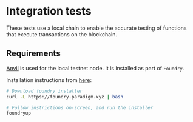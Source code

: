 # Integration tests

These tests use a local chain to enable the accurate testing of functions that execute transactions on the blockchain.

## Requirements

[Anvil](https://www.alchemy.com/dapps/foundry-anvil) is used for the local testnet node. It is installed as part of `Foundry`.

Installation instructions from [here](https://book.getfoundry.sh/getting-started/installation):

```bash
# Download foundry installer
curl -L https://foundry.paradigm.xyz | bash 

# Follow instrictions on-screen, and run the installer
foundryup
```
